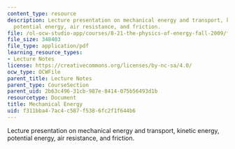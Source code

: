 ```yaml
---
content_type: resource
description: Lecture presentation on mechanical energy and transport, kinetic energy,
  potential energy, air resistance, and friction.
file: /ol-ocw-studio-app/courses/8-21-the-physics-of-energy-fall-2009/f311bba47ac4c587f5386fc2f1f644b6_MIT8_21s09_lec03.pdf
file_size: 348403
file_type: application/pdf
learning_resource_types:
- Lecture Notes
license: https://creativecommons.org/licenses/by-nc-sa/4.0/
ocw_type: OCWFile
parent_title: Lecture Notes
parent_type: CourseSection
parent_uid: 2b63c496-31cb-987e-8414-075b56493d1b
resourcetype: Document
title: Mechanical Energy
uid: f311bba4-7ac4-c587-f538-6fc2f1f644b6
---
```

Lecture presentation on mechanical energy and transport, kinetic energy, potential energy, air resistance, and friction.